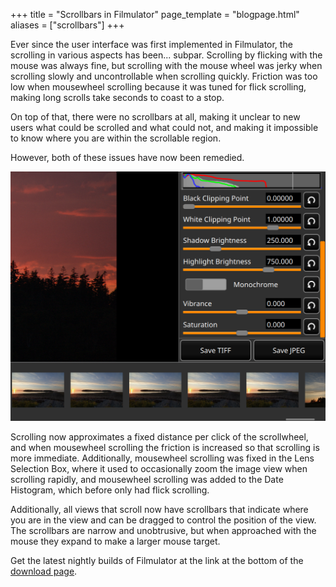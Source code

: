 +++
title = "Scrollbars in Filmulator"
page_template = "blogpage.html"
aliases = ["scrollbars"]
+++

Ever since the user interface was first implemented in Filmulator, the scrolling in various aspects has been... subpar. Scrolling by flicking with the mouse was always fine, but scrolling with the mouse wheel was jerky when scrolling slowly and uncontrollable when scrolling quickly. Friction was too low when mousewheel scrolling because it was tuned for flick scrolling, making long scrolls take seconds to coast to a stop.

On top of that, there were no scrollbars at all, making it unclear to new users what could be scrolled and what could not, and making it impossible to know where you are within the scrollable region.

However, both of these issues have now been remedied.

![Filmulator scrollbar illustration](/images/screenshots/0.9_scrollbars.png)

Scrolling now approximates a fixed distance per click of the scrollwheel, and when mousewheel scrolling the friction is increased so that scrolling is more immediate. Additionally, mousewheel scrolling was fixed in the Lens Selection Box, where it used to occasionally zoom the image view when scrolling rapidly, and mousewheel scrolling was added to the Date Histogram, which before only had flick scrolling.

Additionally, all views that scroll now have scrollbars that indicate where you are in the view and can be dragged to control the position of the view. The scrollbars are narrow and unobtrusive, but when approached with the mouse they expand to make a larger mouse target.

Get the latest nightly builds of Filmulator at the link at the bottom of the [download page](/download).
